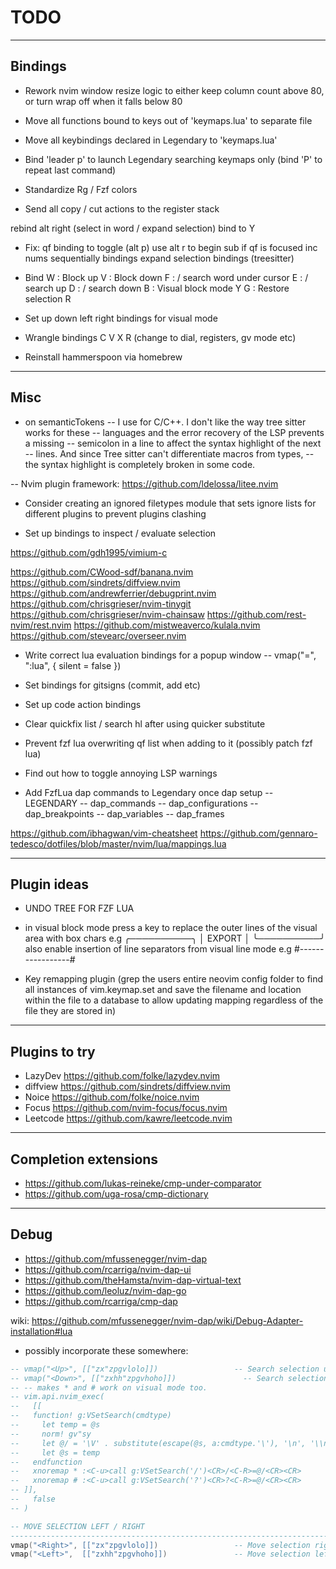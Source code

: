 # TODO

---

## Bindings

- Rework nvim window resize logic to either keep column count above 80, or turn wrap off when it falls below 80
- Move all functions bound to keys out of 'keymaps.lua' to separate file
- Move all keybindings declared in Legendary to 'keymaps.lua'
- Bind 'leader p' to launch Legendary searching keymaps only (bind 'P' to repeat last command)
- Standardize Rg / Fzf colors

- Send all copy / cut actions to the register stack

rebind alt right (select in word / expand selection) bind to Y

- Fix:
qf binding to toggle (alt p) use alt r to begin sub if qf is focused
inc nums sequentially bindings
expand selection bindings (treesitter)

- Bind
W  :  Block up
V  :  Block down
F  :  / search word under cursor
E  :  / search up
D  :  / search down
B  :  Visual block mode
Y
G  : Restore selection
R


- Set up down left right bindings for visual mode
- Wrangle bindings C V X R (change to dial, registers, gv mode etc)

- Reinstall hammerspoon via homebrew


---

## Misc

- on semanticTokens
-- I use for C/C++. I don't like the way tree sitter works for these
-- languages and the error recovery of the LSP prevents a missing
-- semicolon in a line to affect the syntax highlight of the next
-- lines. And since Tree sitter can't differentiate macros from types,
-- the syntax highlight is completely broken in some code.


-- Nvim plugin framework:
    https://github.com/ldelossa/litee.nvim


- Consider creating an ignored filetypes module that sets ignore lists for different plugins to prevent plugins clashing

- Set up bindings to inspect / evaluate selection


https://github.com/gdh1995/vimium-c



https://github.com/CWood-sdf/banana.nvim
https://github.com/sindrets/diffview.nvim
https://github.com/andrewferrier/debugprint.nvim
https://github.com/chrisgrieser/nvim-tinygit
https://github.com/chrisgrieser/nvim-chainsaw
https://github.com/rest-nvim/rest.nvim
https://github.com/mistweaverco/kulala.nvim
https://github.com/stevearc/overseer.nvim


- Write correct lua evaluation bindings for a popup window -- vmap("=", ":lua<CR>", { silent = false })

- Set bindings for gitsigns (commit, add etc)
- Set up code action bindings
- Clear quickfix list / search hl after using quicker substitute
- Prevent fzf lua overwriting qf list when adding to it (possibly patch fzf lua)
- Find out how to toggle annoying LSP warnings

- Add FzfLua dap commands to Legendary once dap setup
-- LEGENDARY
-- dap_commands
-- dap_configurations
-- dap_breakpoints
-- dap_variables
-- dap_frames


https://github.com/ibhagwan/vim-cheatsheet
https://github.com/gennaro-tedesco/dotfiles/blob/master/nvim/lua/mappings.lua

---

## Plugin ideas

- UNDO TREE FOR FZF LUA

- in visual block mode press a key to replace the outer lines of the visual area with box chars e.g
╭──────────╮
│  EXPORT  │
╰──────────╯
also enable insertion of line separators from visual line mode e.g #-----------------#

- Key remapping plugin (grep the users entire neovim config folder to find all instances of vim.keymap.set and save the filename and location within the file to a database to allow updating mapping regardless of the file they are stored in)

---

## Plugins to try

- LazyDev     https://github.com/folke/lazydev.nvim
- diffview    https://github.com/sindrets/diffview.nvim
- Noice       https://github.com/folke/noice.nvim
- Focus       https://github.com/nvim-focus/focus.nvim
- Leetcode    https://github.com/kawre/leetcode.nvim

---

## Completion extensions

- https://github.com/lukas-reineke/cmp-under-comparator
- https://github.com/uga-rosa/cmp-dictionary

---

## Debug

- https://github.com/mfussenegger/nvim-dap
- https://github.com/rcarriga/nvim-dap-ui
- https://github.com/theHamsta/nvim-dap-virtual-text
- https://github.com/leoluz/nvim-dap-go
- https://github.com/rcarriga/cmp-dap

wiki: https://github.com/mfussenegger/nvim-dap/wiki/Debug-Adapter-installation#lua



- possibly incorporate these somewhere:

```lua
-- vmap("<Up>", [["zx"zpgvlolo]])                 -- Search selection up
-- vmap("<Down>", [["zxhh"zpgvhoho]])               -- Search selection down
-- -- makes * and # work on visual mode too.
-- vim.api.nvim_exec(
--   [[
--   function! g:VSetSearch(cmdtype)
--     let temp = @s
--     norm! gv"sy
--     let @/ = '\V' . substitute(escape(@s, a:cmdtype.'\'), '\n', '\\n', 'g')
--     let @s = temp
--   endfunction
--   xnoremap * :<C-u>call g:VSetSearch('/')<CR>/<C-R>=@/<CR><CR>
--   xnoremap # :<C-u>call g:VSetSearch('?')<CR>?<C-R>=@/<CR><CR>
-- ]],
--   false
-- )

-- MOVE SELECTION LEFT / RIGHT
--------------------------------------------------------------------------------
vmap("<Right>", [["zx"zpgvlolo]])                 -- Move selection right
vmap("<Left>",  [["zxhh"zpgvhoho]])               -- Move selection left
```
